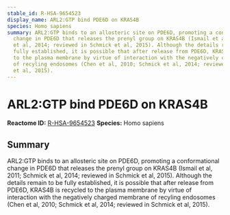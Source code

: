 ```yaml
---
stable_id: R-HSA-9654523
display_name: ARL2:GTP bind PDE6D on KRAS4B
species: Homo sapiens
summary: ARL2:GTP binds to an allosteric site on PDE6D, promoting a conformational
  change in PDE6D that releases the prenyl group on KRAS4B (Ismail et al, 2011; Schmick
  et al, 2014; reviewed in Schmick et al, 2015). Although the details remain to be
  fully established, it is possible that after release from PDE6D, KRAS4B is recycled
  to the plasma membrane by virtue of interaction with the negatively charged membrane
  of recyling endosomes (Chen et al, 2010; Schmick et al, 2014; reviewed in Schmick
  et al, 2015).
---
```


# ARL2:GTP bind PDE6D on KRAS4B
**Reactome ID:** [R-HSA-9654523](https://reactome.org/content/detail/R-HSA-9654523)
**Species:** Homo sapiens

## Summary

ARL2:GTP binds to an allosteric site on PDE6D, promoting a conformational change in PDE6D that releases the prenyl group on KRAS4B (Ismail et al, 2011; Schmick et al, 2014; reviewed in Schmick et al, 2015). Although the details remain to be fully established, it is possible that after release from PDE6D, KRAS4B is recycled to the plasma membrane by virtue of interaction with the negatively charged membrane of recyling endosomes (Chen et al, 2010; Schmick et al, 2014; reviewed in Schmick et al, 2015).
